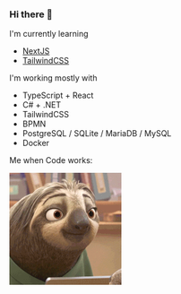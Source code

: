### Hi there 👋

I'm currently learning
- [NextJS](https://nextjs.org/)
- [TailwindCSS](https://tailwindcss.com/)

I'm working mostly with
- TypeScript + React
- C# + .NET
- TailwindCSS
- BPMN
- PostgreSQL / SQLite / MariaDB / MySQL
- Docker



Me when Code works:

![Slothy boi](images/sloth.gif)

<!--
**MariusJahn/mariusjahn** is a ✨ _special_ ✨ repository because its `README.md` (this file) appears on your GitHub profile.

Here are some ideas to get you started:

- 🔭 I’m currently working on ...
- 🌱 I’m currently learning ...
- 👯 I’m looking to collaborate on ...
- 🤔 I’m looking for help with ...
- 💬 Ask me about ...
- 📫 How to reach me: ...
- 😄 Pronouns: ...
- ⚡ Fun fact: ...
-->
